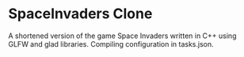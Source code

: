 # SpaceInvaders Clone
A shortened version of the game Space Invaders written in C++ using GLFW and glad libraries. Compiling configuration in tasks.json.
